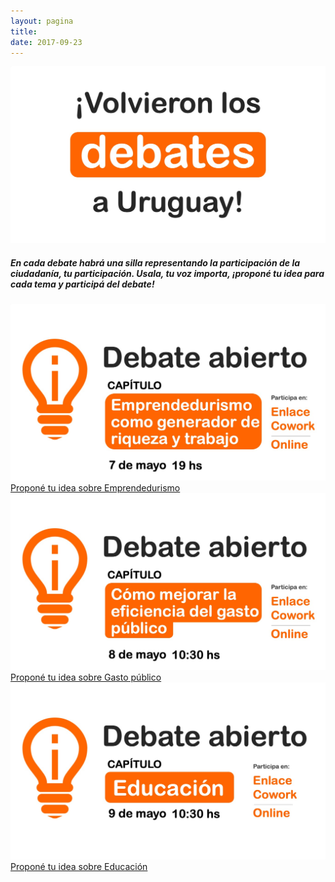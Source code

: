 ```yaml
---
layout: pagina
title: 
date: 2017-09-23
---
```


<div class="row">
  <div class="col-md-3"></div>
  <div class="col-md-6">
    <img src="/img/debates/debate_portada.jpeg" class="img-responsive">
  </div>
  <div class="col-md-3"></div>
</div>

<div class="row">
  <div class="col-md-2"></div>
  <div class="col-md-8 text-center">
    <h5>En cada debate habrá una silla representando la participación de la ciudadanía, tu participación. Usala, tu voz importa, ¡proponé tu idea para cada tema y participá del debate!</h5>
    <!--<h4>Entrá al debate de hoy (utiliza <a href="https://zoom.us/">zoom.us</a>): <a href="https://zoom.us/j/127217701">Click aquí para entrar</a></h4>-->
  </div>
  <div class="col-md-2"></div>
</div>

<!--<div class="row">
  <div class="col-md-2"></div>
  <div class="col-md-8 text-center">
    <h5>Participá del debate de hoy (streaming por Facebook Live):</h5>
    <iframe  src="https://www.facebook.com/plugins/video.php?href=https%3A%2F%2Fwww.facebook.com%2FMiVozUy%2Fvideos%2F303807503855505%2F&show_text=0&width=560" width="600" height="350" style="border:none;overflow:hidden" scrolling="no" frameborder="0" allowTransparency="true" allowFullScreen="true"></iframe>
  </div>
  <div class="col-md-2"></div>
</div>-->

<div class="row">
  <div class="col-md-6 text-center">
    <img src="/img/debates/debate_emprendedurismo.jpeg" class="img-responsive">
    <a href="https://digo.mivoz.uy/new-topic?category=Emprendedurismo&title=Escribe+un+t%C3%ADtulo+aqu%C3%AD+y+escribe+tu+idea+debajo" class="btn btn-info">
      Proponé tu idea sobre Emprendedurismo
    </a>
  </div>
  <div class="col-md-6 text-center">
    <img src="/img/debates/debate_gasto_publico.jpeg" class="img-responsive">
    <a href="https://digo.mivoz.uy/new-topic?category=Gestión+del+dinero+público&title=Escribe+un+t%C3%ADtulo+aqu%C3%AD+y+escribe+tu+idea+debajo" class="btn btn-info">
      Proponé tu idea sobre Gasto público
    </a>
  </div>
</div>

<div class="row">
  <div class="col-md-6 text-center">
    <img src="/img/debates/debate_educacion.jpeg" class="img-responsive">
    <a href="https://digo.mivoz.uy/new-topic?category=Educación&title=Escribe+un+t%C3%ADtulo+aqu%C3%AD+y+escribe+tu+idea+debajo" class="btn btn-info">
      Proponé tu idea sobre Educación
    </a>
  </div>
</div>
